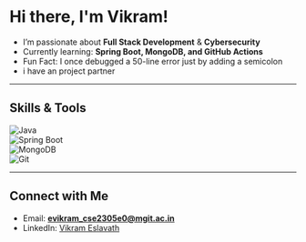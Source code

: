 
#  Hi there, I'm Vikram!  

-  I’m passionate about **Full Stack Development** & **Cybersecurity**  
-  Currently learning: **Spring Boot, MongoDB, and GitHub Actions**  
-  Fun Fact: I once debugged a 50-line error just by adding a semicolon 
-  i have an project partner 

---

##  Skills & Tools  

![Java](https://img.shields.io/badge/Java-ED8B00?style=for-the-badge&logo=java&logoColor=white)  
![Spring Boot](https://img.shields.io/badge/SpringBoot-6DB33F?style=for-the-badge&logo=spring-boot&logoColor=white)  
![MongoDB](https://img.shields.io/badge/MongoDB-4DB33D?style=for-the-badge&logo=mongodb&logoColor=white)  
![Git](https://img.shields.io/badge/Git-F05032?style=for-the-badge&logo=git&logoColor=white)  

---

##  Connect with Me  

-  Email: **evikram_cse2305e0@mgit.ac.in**  
-  LinkedIn: [Vikram Eslavath](https://linkedin.com/in/eslavathvikram-example)
